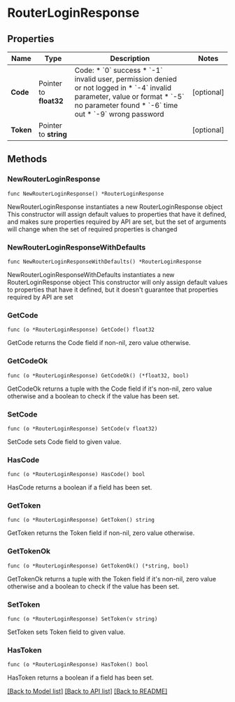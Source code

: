 # RouterLoginResponse

## Properties

Name | Type | Description | Notes
------------ | ------------- | ------------- | -------------
**Code** | Pointer to **float32** | Code:   * &#x60;0&#x60; success   * &#x60;-1&#x60; invalid user, permission denied or not logged in   * &#x60;-4&#x60; invalid parameter, value or format   * &#x60;-5&#x60; no parameter found   * &#x60;-6&#x60; time out   * &#x60;-9&#x60; wrong password  | [optional] 
**Token** | Pointer to **string** |  | [optional] 

## Methods

### NewRouterLoginResponse

`func NewRouterLoginResponse() *RouterLoginResponse`

NewRouterLoginResponse instantiates a new RouterLoginResponse object
This constructor will assign default values to properties that have it defined,
and makes sure properties required by API are set, but the set of arguments
will change when the set of required properties is changed

### NewRouterLoginResponseWithDefaults

`func NewRouterLoginResponseWithDefaults() *RouterLoginResponse`

NewRouterLoginResponseWithDefaults instantiates a new RouterLoginResponse object
This constructor will only assign default values to properties that have it defined,
but it doesn't guarantee that properties required by API are set

### GetCode

`func (o *RouterLoginResponse) GetCode() float32`

GetCode returns the Code field if non-nil, zero value otherwise.

### GetCodeOk

`func (o *RouterLoginResponse) GetCodeOk() (*float32, bool)`

GetCodeOk returns a tuple with the Code field if it's non-nil, zero value otherwise
and a boolean to check if the value has been set.

### SetCode

`func (o *RouterLoginResponse) SetCode(v float32)`

SetCode sets Code field to given value.

### HasCode

`func (o *RouterLoginResponse) HasCode() bool`

HasCode returns a boolean if a field has been set.

### GetToken

`func (o *RouterLoginResponse) GetToken() string`

GetToken returns the Token field if non-nil, zero value otherwise.

### GetTokenOk

`func (o *RouterLoginResponse) GetTokenOk() (*string, bool)`

GetTokenOk returns a tuple with the Token field if it's non-nil, zero value otherwise
and a boolean to check if the value has been set.

### SetToken

`func (o *RouterLoginResponse) SetToken(v string)`

SetToken sets Token field to given value.

### HasToken

`func (o *RouterLoginResponse) HasToken() bool`

HasToken returns a boolean if a field has been set.


[[Back to Model list]](../README.md#documentation-for-models) [[Back to API list]](../README.md#documentation-for-api-endpoints) [[Back to README]](../README.md)


